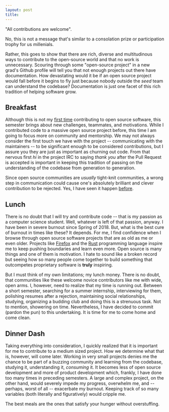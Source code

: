 ```yaml
---
layout: post
title: 
---
```

"All contributions are welcome". 

No, this is not a message that's similar to a consolation prize or participation trophy for us millenials. 

Rather, this goes to show that there are rich, diverse and multitudinous ways to contribute to the open-source world and that no work is unnecessary. Scouring through some "open-source project" in a new grad's Github profile will tell you that not enough projects out there have documentation. How devastating would it be if an open source project would fall before it begins to fly just because nobody outside the *seed* team can understand the codebase? Documentation is just one facet of this rich tradition of helping software grow. 

## Breakfast
Although this is not my [first time](https://f0cus.dev) contributing to open source software, this semester brings about new challenges, teammates, and motivations. While I contributed code to a massive open source project before, this time I am going to focus more on community and mentorship. We may not always consider the first touch we have with the project -- communicating with the maintainers -- to be significant enough to be considered contributions, but I assure you they are just as important as churning out code. From that nervous first *hi* in the project IRC to saying *thank you* after the Pull Request is accepted is important in keeping this tradition of passing on the understanding of the codebase from generation to generation. 

Since open source communities are *usually* tight-knit communities, a wrong step in communication could cause one's absolutely brilliant and clever contribution to be rejected. Yes, I have seen it happen [before](https://f0cus.dev/week02/).

## Lunch
There is no doubt that I will try and contribute code -- that is my passion as a computer science student. Well, whatever is left of that passion, anyway. I have been in severe burnout since Spring of 2018. But, what is the best cure of burnout in times like these? It depends. For me, I find confidence when I browse through open source software projects that are as old as me or even older. Projects like [Firefox](https://hg.mozilla.org/mozilla-central/) and the [Rust](https://github.com/rust-lang/rust) programming language inspire me to keep pushing boundaries and learn even more. Open source is many things and one of them is motivation. I hate to sound like a broken record but seeing how so many people come together to build something that outcompetes proprietary software is **truly** inspiring. 

But I must think of my own limitations; my lunch money. There is no doubt, that communities like these welcome novice contributors like me with wide, open arms. I, however, need to realize that my time is running out. Between a short semester, searching for a summer internship, interviewing for them, polishing resumes after a rejection, maintaining social relationships, studying, organizing a budding club and doing this is a strenuous task. Not to mention, showering on time. Nevertheless, I have decided to commit (pardon the pun) to this undertaking. It is time for me to come home and come clean.

## Dinner Dash
Taking everything into consideration, I quickly realized that it is important for me to contribute to a medium sized project. How we determine what that is, however, will come later. Working in very small projects denies me the chance to be part of a buzzing community and learning from the codebase, studying it, understanding it, *consuming* it. It becomes less of open source development and more of product development which, frankly, I have done too many times in preceding semesters. A large and complex project, on the other hand, would severely impede my progress, overwhelm me, and -- perhaps, worst of all -- exacerbate my burnout. Keeping track of so many variables (both literally and figuratively) would cripple me. 

The best meals are the ones that satisfy your hunger without overstuffing. 
